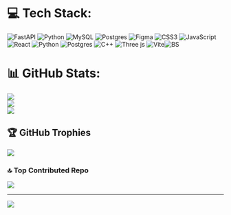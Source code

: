

# 💻 Tech Stack:
![FastAPI](https://img.shields.io/badge/FastAPI-005571?style=for-the-badge&logo=fastapi) ![Python](https://img.shields.io/badge/python-3670A0?style=for-the-badge&logo=python&logoColor=ffdd54) ![MySQL](https://img.shields.io/badge/mysql-4479A1.svg?style=for-the-badge&logo=mysql&logoColor=white) ![Postgres](https://img.shields.io/badge/postgres-%23316192.svg?style=for-the-badge&logo=postgresql&logoColor=white) ![Figma](https://img.shields.io/badge/figma-%23F24E1E.svg?style=for-the-badge&logo=figma&logoColor=white) ![CSS3](https://img.shields.io/badge/css3-%231572B6.svg?style=for-the-badge&logo=css3&logoColor=white) ![JavaScript](https://img.shields.io/badge/javascript-%23323330.svg?style=for-the-badge&logo=javascript&logoColor=%23F7DF1E) ![React](https://img.shields.io/badge/react-%2320232a.svg?style=for-the-badge&logo=react&logoColor=%2361DAFB) ![Python](https://img.shields.io/badge/python-3670A0?style=for-the-badge&logo=python&logoColor=ffdd54) ![Postgres](https://img.shields.io/badge/postgres-%23316192.svg?style=for-the-badge&logo=postgresql&logoColor=white) ![C++](https://img.shields.io/badge/c++-%2300599C.svg?style=for-the-badge&logo=c%2B%2B&logoColor=white) ![Three js](https://img.shields.io/badge/threejs-black?style=for-the-badge&logo=three.js&logoColor=white) ![Vite](https://img.shields.io/badge/vite-%23646CFF.svg?style=for-the-badge&logo=vite&logoColor=white)![BS](https://img.shields.io/badge/BeautifulSoup-orange)

# 📊 GitHub Stats:
![](https://github-readme-stats.vercel.app/api?username=SaffiSardar&theme=merko&hide_border=false&include_all_commits=true&count_private=true)<br/>
![](https://github-readme-streak-stats.herokuapp.com/?user=SaffiSardar&theme=merko&hide_border=false)<br/>
![](https://github-readme-stats.vercel.app/api/top-langs/?username=SaffiSardar&theme=merko&hide_border=false&include_all_commits=true&count_private=true&layout=compact)

## 🏆 GitHub Trophies
![](https://github-profile-trophy.vercel.app/?username=SaffiSardar&theme=radical&no-frame=false&no-bg=true&margin-w=4)

### 🔝 Top Contributed Repo
![](https://github-contributor-stats.vercel.app/api?username=SaffiSardar&limit=5&theme=dark&combine_all_yearly_contributions=true)

---
[![](https://visitcount.itsvg.in/api?id=SaffiSardar&icon=0&color=0)](https://visitcount.itsvg.in)

<!-- Proudly created with GPRM ( https://gprm.itsvg.in ) -->
